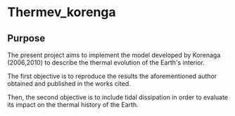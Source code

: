 # Thermev_korenga

## Purpose

The present project aims to implement the model developed by Korenaga (2006,2010) to describe the thermal evolution of the Earth's interior.

The first objective is to reproduce the results the aforementioned author obtained and published in the works cited.

Then, the second objective is to include tidal dissipation in order to evaluate its impact on the thermal history of the Earth.

